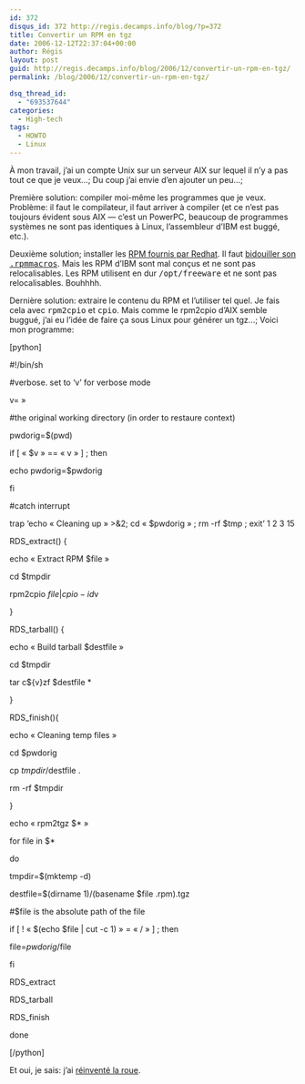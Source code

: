```yaml
---
id: 372
disqus_id: 372 http://regis.decamps.info/blog/?p=372
title: Convertir un RPM en tgz
date: 2006-12-12T22:37:04+00:00
author: Régis
layout: post
guid: http://regis.decamps.info/blog/2006/12/convertir-un-rpm-en-tgz/
permalink: /blog/2006/12/convertir-un-rpm-en-tgz/

dsq_thread_id:
  - "693537644"
categories:
  - High-tech
tags:
  - HOWTO
  - Linux
---
```

À mon travail, j’ai un compte Unix sur un serveur AIX sur lequel il n’y a pas tout ce que je veux…; Du coup j’ai envie d’en ajouter un peu…;

Première solution: compiler moi-même les programmes que je veux. Problème: il faut le compilateur, il faut arriver à compiler (et ce n’est pas toujours évident sous AIX &#8212; c’est un PowerPC, beaucoup de programmes systèmes ne sont pas identiques à Linux, l’assembleur d’IBM est buggé, etc.).

Deuxième solution; installer les [RPM fournis par Redhat](http://www-03.ibm.com/servers/aix/products/aixos/linux/download.html). Il faut [bidouiller son <tt>.rpmmacros</tt>](http://www.bigbold.com/snippets/posts/show/1715). Mais les RPM d’IBM sont mal conçus et ne sont pas relocalisables. Les RPM utilisent en dur <tt>/opt/freeware</tt> et ne sont pas relocalisables. Bouhhhh.

Dernière solution: extraire le contenu du RPM et l’utiliser tel quel. Je fais cela avec <tt>rpm2cpio</tt> et <tt>cpio</tt>. Mais comme le rpm2cpio d’AIX semble buggué, j’ai eu l’idée de faire ça sous Linux pour générer un tgz…; Voici mon programme:
  
[python]
  
#!/bin/sh
  
#verbose. set to &lsquo;v’ for verbose mode
  
v= »

#the original working directory (in order to restaure context)
  
pwdorig=$(pwd)
  
if [ « $v » == « v » ] ; then
    
echo pwdorig=$pwdorig
  
fi

#catch interrupt
  
trap &lsquo;echo « Cleaning up » >&2; cd « $pwdorig » ; rm -rf $tmp ; exit’ 1 2 3 15

RDS_extract() {
          
echo « Extract RPM $file »
          
cd $tmpdir
          
rpm2cpio $file | cpio -id$v
  
}

RDS_tarball() {
          
echo « Build tarball $destfile »
          
cd $tmpdir
          
tar c${v}zf $destfile *
  
}

RDS_finish(){
          
echo « Cleaning temp files »
          
cd $pwdorig
          
cp $tmpdir/$destfile .
          
rm -rf $tmpdir
  
}

echo « rpm2tgz $* »
  
for file in $*
  
do
  
tmpdir=$(mktemp -d)
  
destfile=$(dirname $1)/$(basename $file .rpm).tgz
  
#$file is the absolute path of the file
  
if [ ! « $(echo $file | cut -c 1) » = « / » ] ; then
    
file=$pwdorig/$file
  
fi
  
RDS_extract
  
RDS_tarball
  
RDS_finish
  
done
  
[/python]

Et oui, je sais: j’ai [réinventé la roue](http://gentoo-portage.com/app-arch/rpm2targz).
